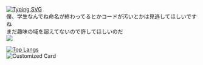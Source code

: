 [![Typing SVG](https://readme-typing-svg.demolab.com?font=Jacquard+12&size=60&pause=1000&color=6E3737&background=C1FCFF00&center=true&vCenter=true&multiline=true&random=true&width=500&height=115&lines=hello+world)](https://git.io/typing-svg)  
僕、学生なんでね命名が終わってるとかコードが汚いとかは見逃してほしいですね  
まだ趣味の域を超えてないので許してほしいのだ  
<img src="https://github-readme-stats-git-master-airopis-projects.vercel.app/api?username=hrmcngs&count_private=true&show_icons=true&locale=en&theme=dark&count_private=true&role=OWNER,ORGANIZATION_MEMBER,COLLABORATOR" />  
<!-- [![Anurag's GitHub stats](https://github-readme-stats.vercel.app/api?username=hrmcngs&show_icons=true&theme=dark&count_private=true
)](https://github.com/anuraghazra/github-readme-stats)  -->
[![Top Langs](https://github-readme-stats.vercel.app/api/top-langs/?username=hrmcngs&layout=compact&theme=dark&hide=c,assembly,&count_private=true&role=OWNER,ORGANIZATION_MEMBER,COLLABORATOR,qmake)](https://github.com/anuraghazra/github-readme-stats)  
![Customized Card](https://github-readme-stats.vercel.app/api/pin?username=drowse-lab\&repo=The-four-primitives-and-Weapons\&title_color=fff\&icon_color=f9f9f9\&text_color=9f9f9f\&bg_color=151515)  
